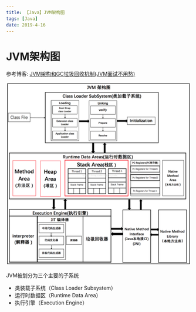 ```yaml
---
title: 【Java】JVM架构图
tags: [Java]
date: 2019-4-16
---
```


# JVM架构图

参考博客: [JVM架构和GC垃圾回收机制(JVM面试不用愁)](https://blog.csdn.net/aijiudu/article/details/72991993)

![](../img/jvm_architecture.png)

JVM被划分为三个主要的子系统

- 类装载子系统（Class Loader Subsystem）
- 运行时数据区（Runtime Data Area）
- 执行引擎（Execution Engine）